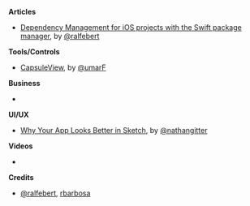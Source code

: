 **Articles**

* [Dependency Management for iOS projects with the Swift package manager](http://www.ralfebert.de/ios-examples/xcode/ios-dependency-management-with-swift-package-manager/), by [@ralfebert](https://twitter.com/ralfebert)

**Tools/Controls**

* [CapsuleView](https://github.com/umarF/capsuleview), by [@umarF](https://github.com/umarF)

**Business**

* 

**UI/UX**

* [Why Your App Looks Better in Sketch](https://medium.com/@nathangitter/why-your-app-looks-better-in-sketch-3a01b22c43d7), by [@nathangitter](https://twitter.com/nathangitter)

**Videos**

* 

**Credits**

* [@ralfebert](https://github.com/ralfebert), [rbarbosa](https://github.com/rbarbosa)

